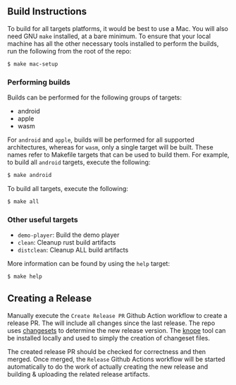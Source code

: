 ## Build Instructions

To build for all targets platforms, it would be best to use a Mac. You will also need GNU `make`
installed, at a bare minimum. To ensure that your local machine has all the other necessary
tools installed to perform the builds, run the following from the root of the repo:

```bash
$ make mac-setup
```

### Performing builds

Builds can be performed for the following groups of targets:

- android
- apple
- wasm

For `android` and `apple`, builds will be performed for all supported architectures, whereas
for `wasm`, only a single target will be built. These names refer to Makefile targets that can be
used to build them. For example, to build all `android` targets, execute the following:

```bash
$ make android
```

To build all targets, execute the following:

```bash
$ make all
```

### Other useful targets

- `demo-player`: Build the demo player
- `clean`: Cleanup rust build artifacts
- `distclean`: Cleanup ALL build artifacts

More information can be found by using the `help` target:

```bash
$ make help
```

## Creating a Release

Manually execute the `Create Release PR` Github Action workflow to create a release PR. The will
include all changes since the last release. The repo uses [changesets](https://github.com/changesets/changesets) to determine the new release
version. The [knope](https://github.com/knope-dev/knope) tool can be installed locally and used to
simply the creation of changeset files.

The created release PR should be checked for correctness and then merged. Once merged, the `Release`
Github Actions workflow will be started automatically to do the work of actually creating the new
release and building & uploading the related release artifacts.
